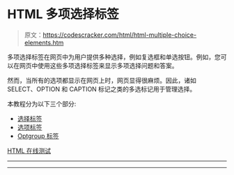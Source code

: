 # HTML 多项选择标签

> 原文：<https://codescracker.com/html/html-multiple-choice-elements.htm>

多项选择标签在网页中为用户提供多种选择，例如复选框和单选按钮。例如，您可以在网页中使用这些多项选择标签来显示多项选择问题和答案。

然而，当所有的选项都显示在网页上时，网页显得很麻烦。因此，诸如 SELECT、OPTION 和 CAPTION 标记之类的多选标记用于管理选择。

本教程分为以下三个部分:

*   [选择标签](/html/html-select-element.htm)
*   [选项标签](/html/html-option-element.htm)
*   [Optgroup 标签](/html/html-optgroup-element.htm)

[HTML 在线测试](/exam/showtest.php?subid=4)

* * *

* * *